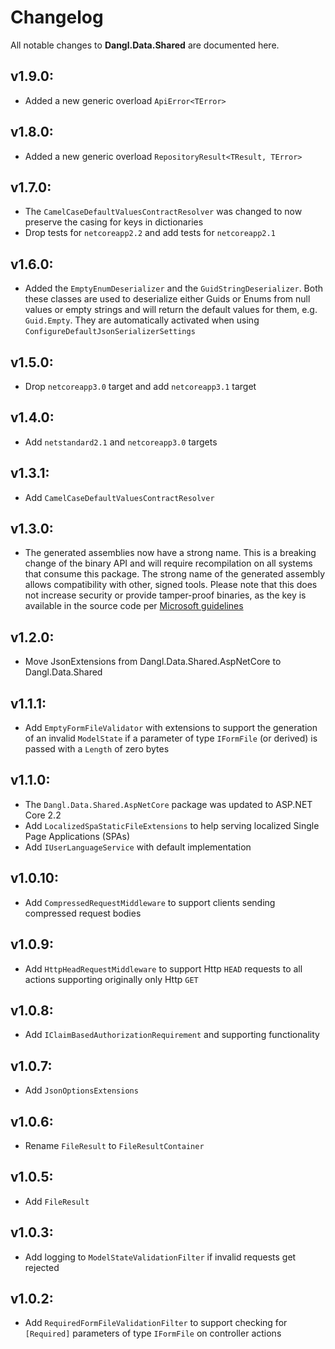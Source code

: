 # Changelog

All notable changes to **Dangl.Data.Shared** are documented here.

## v1.9.0:
- Added a new generic overload `ApiError<TError>`

## v1.8.0:
- Added a new generic overload `RepositoryResult<TResult, TError>`

## v1.7.0:
- The `CamelCaseDefaultValuesContractResolver` was changed to now preserve the casing for keys in dictionaries
- Drop tests for `netcoreapp2.2` and add tests for `netcoreapp2.1`

## v1.6.0:
- Added the `EmptyEnumDeserializer` and the `GuidStringDeserializer`. Both these classes are used to deserialize either Guids or Enums from null values or empty strings and will return the default values for them, e.g. `Guid.Empty`. They are automatically activated when using `ConfigureDefaultJsonSerializerSettings`

## v1.5.0:
- Drop `netcoreapp3.0` target and add `netcoreapp3.1` target

## v1.4.0:
- Add `netstandard2.1` and `netcoreapp3.0` targets

## v1.3.1:
- Add `CamelCaseDefaultValuesContractResolver`

## v1.3.0:
- The generated assemblies now have a strong name. This is a breaking change of the binary API and will require recompilation on all systems that consume this package. The strong name of the generated assembly allows compatibility with other, signed tools. Please note that this does not increase security or provide tamper-proof binaries, as the key is available in the source code per [Microsoft guidelines](https://msdn.microsoft.com/en-us/library/wd40t7ad(v=vs.110).aspx)

## v1.2.0:
- Move JsonExtensions from Dangl.Data.Shared.AspNetCore to Dangl.Data.Shared

## v1.1.1:
- Add `EmptyFormFileValidator` with extensions to support the generation of an invalid `ModelState` if a parameter of type `IFormFile` (or derived) is passed with a `Length` of zero bytes

## v1.1.0:
- The `Dangl.Data.Shared.AspNetCore` package was updated to ASP.NET Core 2.2
- Add `LocalizedSpaStaticFileExtensions` to help serving localized Single Page Applications (SPAs)
- Add `IUserLanguageService` with default implementation

## v1.0.10:
- Add `CompressedRequestMiddleware` to support clients sending compressed request bodies

## v1.0.9:
- Add `HttpHeadRequestMiddleware` to support Http `HEAD` requests to all actions supporting originally only Http `GET`

## v1.0.8:
- Add `IClaimBasedAuthorizationRequirement` and supporting functionality

## v1.0.7:
- Add `JsonOptionsExtensions`

## v1.0.6:
- Rename `FileResult` to `FileResultContainer`

## v1.0.5:
- Add `FileResult`

## v1.0.3:
- Add logging to `ModelStateValidationFilter` if invalid requests get rejected

## v1.0.2:
- Add `RequiredFormFileValidationFilter` to support checking for `[Required]` parameters of type `IFormFile` on controller actions
